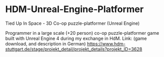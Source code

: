 # HDM-Unreal-Engine-Platformer

Tied Up In Space - 3D Co-op puzzle-platformer (Unreal Engine)

Programmer in a large scale (+20 person) co-op puzzle-platformer game built with Unreal Engine 4 during my exchange in HdM. 
Link: (game download, and description in German)
https://www.hdm-stuttgart.de/stage/projekt_detail/projekt_details?projekt_ID=3628
